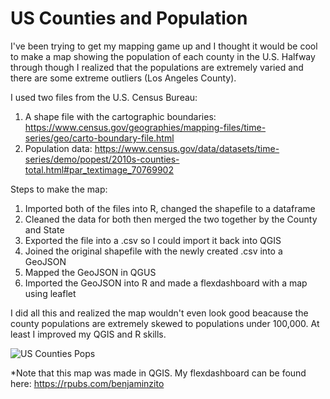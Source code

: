 # US Counties and Population
I've been trying to get my mapping game up and I thought it would be cool to make a map showing the population of each county in the U.S. Halfway through though I realized that the populations are extremely varied and there are some extreme outliers (Los Angeles County).

I used two files from the U.S. Census Bureau: 
1) A shape file with the cartographic boundaries: https://www.census.gov/geographies/mapping-files/time-series/geo/carto-boundary-file.html
2) Population data: https://www.census.gov/data/datasets/time-series/demo/popest/2010s-counties-total.html#par_textimage_70769902


Steps to make the map:
1) Imported both of the files into R, changed the shapefile to a dataframe
2) Cleaned the data for both then merged the two together by the County and State
3) Exported the file into a .csv so I could import it back into QGIS
4) Joined the original shapefile with the newly created .csv into a GeoJSON
5) Mapped the GeoJSON in QGUS
6) Imported the GeoJSON into R and made a flexdashboard with a map using leaflet

I did all this and realized the map wouldn't even look good beacause the county populations are extremely skewed to populations under 100,000. At least I improved my QGIS and R skills.

![US Counties Pops](https://user-images.githubusercontent.com/51300485/93540601-30229b00-f922-11ea-9f83-84df6fac3918.png)

*Note that this map was made in QGIS. My flexdashboard can be found here: https://rpubs.com/benjaminzito

